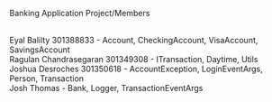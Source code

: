 Banking Application Project/Members

<br/>Eyal Balilty 301388833 - Account, CheckingAccount, VisaAccount, SavingsAccount
<br/>Ragulan Chandrasegaran 301349308 - ITransaction, Daytime, Utils
<br/>Joshua Desroches 301350618 - AccountException, LoginEventArgs, Person, Transaction
<br/>Josh Thomas - Bank, Logger, TransactionEventArgs
